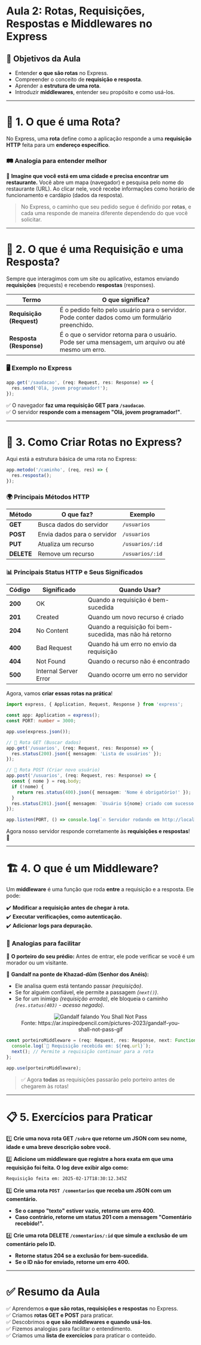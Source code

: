 # **Aula 2: Rotas, Requisições, Respostas e Middlewares no Express**  

## 🎯 **Objetivos da Aula**  

- Entender **o que são rotas** no Express.  
- Compreender o conceito de **requisição e resposta**.  
- Aprender a **estrutura de uma rota**.  
- Introduzir **middlewares**, entender seu propósito e como usá-los.  

---

# 🛫 **1. O que é uma Rota?**  

No Express, uma **rota** define como a aplicação responde a uma **requisição HTTP** feita para um **endereço específico**.  

### 🛤 **Analogia para entender melhor**  

🔹 **Imagine que você está em uma cidade e precisa encontrar um restaurante.** Você abre um mapa (navegador) e pesquisa pelo nome do restaurante (URL). Ao clicar nele, você recebe informações como horário de funcionamento e cardápio (dados da resposta).   

>No Express, o caminho que seu pedido segue é definido por **rotas**, e cada uma responde de maneira diferente dependendo do que você solicitar.

---

# 🔄 **2. O que é uma Requisição e uma Resposta?**  

Sempre que interagimos com um site ou aplicativo, estamos enviando **requisições** (requests) e recebendo **respostas** (responses).  

| Termo        | O que significa? |
|-------------|----------------|
| **Requisição (Request)** | É o pedido feito pelo usuário para o servidor. Pode conter dados como um formulário preenchido. |
| **Resposta (Response)**  | É o que o servidor retorna para o usuário. Pode ser uma mensagem, um arquivo ou até mesmo um erro. |

### 🖥 **Exemplo no Express**  

```ts
app.get('/saudacao', (req: Request, res: Response) => {
  res.send('Olá, jovem programador!');
});
```

✅ O navegador **faz uma requisição GET para `/saudacao`**.  
✅ O servidor **responde com a mensagem "Olá, jovem programador!"**.  

---

# 🚦 **3. Como Criar Rotas no Express?**  

Aqui está a estrutura básica de uma rota no Express:  

```ts
app.metodo('/caminho', (req, res) => {
  res.resposta();
});
```

### 🌍 **Principais Métodos HTTP**  

| Método  | O que faz? | Exemplo |
|---------|-----------|---------|
| **GET**    | Busca dados do servidor | `/usuarios` |
| **POST**   | Envia dados para o servidor | `/usuarios` |
| **PUT**    | Atualiza um recurso | `/usuarios/:id` |
| **DELETE** | Remove um recurso | `/usuarios/:id` |

### 📊 **Principais Status HTTP e Seus Significados**  

| Código | Significado | Quando Usar? |
|--------|------------|--------------|
| **200** | OK | Quando a requisição é bem-sucedida |
| **201** | Created | Quando um novo recurso é criado |
| **204** | No Content | Quando a requisição foi bem-sucedida, mas não há retorno |
| **400** | Bad Request | Quando há um erro no envio da requisição |
| **404** | Not Found | Quando o recurso não é encontrado |
| **500** | Internal Server Error | Quando ocorre um erro no servidor |

Agora, vamos **criar essas rotas na prática**!

```ts
import express, { Application, Request, Response } from 'express';

const app: Application = express();
const PORT: number = 3000;

app.use(express.json());

// 🔹 Rota GET (Buscar dados)
app.get('/usuarios', (req: Request, res: Response) => {
  res.status(200).json({ mensagem: 'Lista de usuários' });
});

// 🔹 Rota POST (Criar novo usuário)
app.post('/usuarios', (req: Request, res: Response) => {
  const { nome } = req.body;
  if (!nome) {
    return res.status(400).json({ mensagem: 'Nome é obrigatório!' });
  }
  res.status(201).json({ mensagem: `Usuário ${nome} criado com sucesso!` });
});

app.listen(PORT, () => console.log(`🔥 Servidor rodando em http://localhost:${PORT}`));
```

Agora nosso servidor responde corretamente às **requisições e respostas**! 🚀  

---

# 🏗 **4. O que é um Middleware?**  

Um **middleware** é uma função que roda **entre** a requisição e a resposta. Ele pode:  

✔️ **Modificar a requisição antes de chegar à rota.**  
✔️ **Executar verificações, como autenticação.**  
✔️ **Adicionar logs para depuração.**  

### 🧙 **Analogias para facilitar**  

🔹 **O porteiro do seu prédio:** Antes de entrar, ele pode verificar se você é um morador ou um visitante.  

🔹 **Gandalf na ponte de Khazad-dûm (Senhor dos Anéis):**

  - Ele analisa quem está tentando passar *(requisição)*.  
  - Se for alguém confiável, ele permite a passagem *(`next()`)*.  
  - Se for um inimigo *(requisição errada)*, ele bloqueia o caminho *(`res.status(403)` - acesso negado)*.
  
  <figure style="text-align: center;">
    <img src="https://media.tenor.com/uUnfd6BfpEgAAAAC/you-shall-not-pass.gif" alt="Gandalf falando You Shall Not Pass">    
    <figcaption>Fonte: https://ar.inspiredpencil.com/pictures-2023/gandalf-you-shall-not-pass-gif</figcaption>
  </figure>  

```ts
const porteiroMiddleware = (req: Request, res: Response, next: Function) => {
  console.log(`📢 Requisição recebida em: ${req.url}`);
  next(); // Permite a requisição continuar para a rota
};

app.use(porteiroMiddleware);
```

>✅ Agora **todas** as requisições passarão pelo porteiro antes de chegarem às rotas!  

---

# 📋 **5. Exercícios para Praticar**  

1️⃣ **Crie uma nova rota GET `/sobre` que retorne um JSON com seu nome, idade e uma breve descrição sobre você.**  

2️⃣ **Adicione um middleware que registre a hora exata em que uma requisição foi feita. O log deve exibir algo como:**  
   ```txt
   Requisição feita em: 2025-02-17T18:30:12.345Z
   ```  

3️⃣ **Crie uma rota `POST /comentarios` que receba um JSON com um comentário.**  
   - **Se o campo "texto" estiver vazio, retorne um erro 400.**  
   - **Caso contrário, retorne um status 201 com a mensagem "Comentário recebido!".**  

4️⃣ **Crie uma rota DELETE `/comentarios/:id` que simule a exclusão de um comentário pelo ID.**  
   - **Retorne status 204 se a exclusão for bem-sucedida.**  
   - **Se o ID não for enviado, retorne um erro 400.**  

---

# ✅ **Resumo da Aula**  

✅ Aprendemos **o que são rotas, requisições e respostas** no Express.  
✅ Criamos **rotas GET e POST** para praticar.  
✅ Descobrimos **o que são middlewares e quando usá-los**.  
✅ Fizemos analogias para facilitar o entendimento.  
✅ Criamos uma **lista de exercícios** para praticar o conteúdo.  
